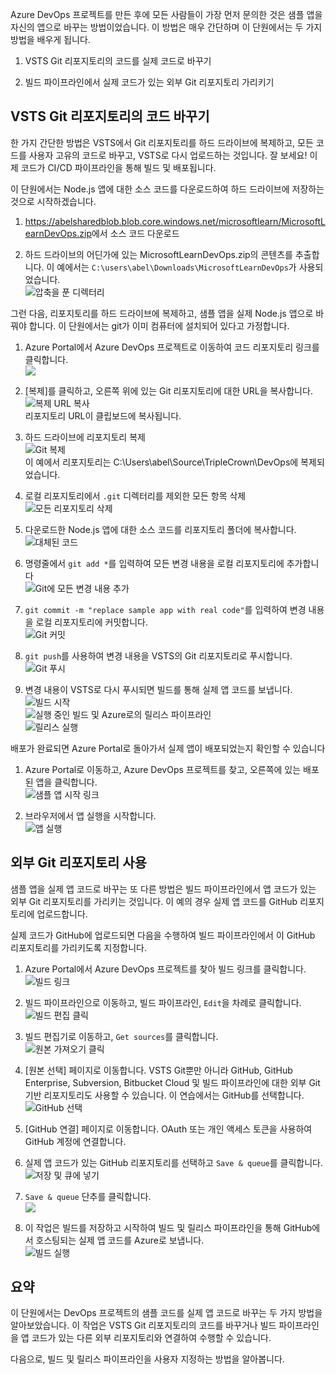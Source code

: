 Azure DevOps 프로젝트를 만든 후에 모든 사람들이 가장 먼저 문의한 것은 샘플 앱을 자신의 앱으로 바꾸는 방법이었습니다. 이 방법은 매우 간단하며 이 단원에서는 두 가지 방법을 배우게 됩니다.

1. VSTS Git 리포지토리의 코드를 실제 코드로 바꾸기

2. 빌드 파이프라인에서 실제 코드가 있는 외부 Git 리포지토리 가리키기

## <a name="replacing-code-in-vsts-git-repository"></a>VSTS Git 리포지토리의 코드 바꾸기

한 가지 간단한 방법은 VSTS에서 Git 리포지토리를 하드 드라이브에 복제하고, 모든 코드를 사용자 고유의 코드로 바꾸고, VSTS로 다시 업로드하는 것입니다. 잘 보세요! 이제 코드가 CI/CD 파이프라인을 통해 빌드 및 배포됩니다.

이 단원에서는 Node.js 앱에 대한 소스 코드를 다운로드하여 하드 드라이브에 저장하는 것으로 시작하겠습니다.

1. <https://abelsharedblob.blob.core.windows.net/microsoftlearn/MicrosoftLearnDevOps.zip>에서 소스 코드 다운로드

2. 하드 드라이브의 어딘가에 있는 MicrosoftLearnDevOps.zip의 콘텐츠를 추출합니다. 이 예에서는 `C:\users\abel\Downloads\MicrosoftLearnDevOps`가 사용되었습니다.  
![압축을 푼 디렉터리](/media-draft/2-unzippedfolder.png)

그런 다음, 리포지토리를 하드 드라이브에 복제하고, 샘플 앱을 실제 Node.js 앱으로 바꿔야 합니다. 이 단원에서는 git가 이미 컴퓨터에 설치되어 있다고 가정합니다.

1. Azure Portal에서 Azure DevOps 프로젝트로 이동하여 코드 리포지토리 링크를 클릭합니다.  
![](/media-draft/2-browsetorepolink.png)

2. [복제]를 클릭하고, 오른쪽 위에 있는 Git 리포지토리에 대한 URL을 복사합니다.  
![복제 URL 복사](/media-draft/2-copycloneurl.png)  
리포지토리 URL이 클립보드에 복사됩니다.

3. 하드 드라이브에 리포지토리 복제  
![Git 복제](/media-draft/2-gitclone.png)  
이 예에서 리포지토리는 C:\Users\abel\Source\TripleCrown\DevOps에 복제되었습니다.

4. 로컬 리포지토리에서 `.git` 디렉터리를 제외한 모든 항목 삭제  
![모든 리포지토리 삭제](/media-draft/2-deleterepoofeverything.png)

5. 다운로드한 Node.js 앱에 대한 소스 코드를 리포지토리 폴더에 복사합니다.  
![대체된 코드](/media-draft/2-replacedeverything.png)

6. 명령줄에서 `git add *`를 입력하여 모든 변경 내용을 로컬 리포지토리에 추가합니다  
![Git에 모든 변경 내용 추가](/media-draft/2-gitaddall.png)

7. `git commit -m "replace sample app with real code"`를 입력하여 변경 내용을 로컬 리포지토리에 커밋합니다.  
![Git 커밋](/media-draft/2-gitcommit.png)

8. `git push`를 사용하여 변경 내용을 VSTS의 Git 리포지토리로 푸시합니다.  
![Git 푸시](/media-draft/2-gitpush.png)

9. 변경 내용이 VSTS로 다시 푸시되면 빌드를 통해 실제 앱 코드를 보냅니다.  
![빌드 시작](/media-draft/2-buildkickedoff.png)  
![실행 중인 빌드](/media-draft/2-buildinaction.png) 및 Azure로의 릴리스 파이프라인  
 ![릴리스 실행](/media-draft/2-releaserunning.png)

 배포가 완료되면 Azure Portal로 돌아가서 실제 앱이 배포되었는지 확인할 수 있습니다

 1. Azure Portal로 이동하고, Azure DevOps 프로젝트를 찾고, 오른쪽에 있는 배포된 앱을 클릭합니다.  
 ![샘플 앱 시작 링크](/media-draft/2-launchapp.png)

 2. 브라우저에서 앱 실행을 시작합니다.  
 ![앱 실행](/media-draft/2-apprunning.png)

## <a name="using-external-git-repo"></a>외부 Git 리포지토리 사용

샘플 앱을 실제 앱 코드로 바꾸는 또 다른 방법은 빌드 파이프라인에서 앱 코드가 있는 외부 Git 리포지토리를 가리키는 것입니다. 이 예의 경우 실제 앱 코드를 GitHub 리포지토리에 업로드합니다.

실제 코드가 GitHub에 업로드되면 다음을 수행하여 빌드 파이프라인에서 이 GitHub 리포지토리를 가리키도록 지정합니다.

1. Azure Portal에서 Azure DevOps 프로젝트를 찾아 빌드 링크를 클릭합니다.  
![빌드 링크](/media-draft/2-buildlink.png)

2. 빌드 파이프라인으로 이동하고, 빌드 파이프라인, `Edit`을 차례로 클릭합니다.  
![빌드 편집 클릭](/media-draft/2-clickeditbuildlink.png)

3. 빌드 편집기로 이동하고, `Get sources`를 클릭합니다.  
![원본 가져오기 클릭](/media-draft/2-clickgetsource.png)

4. [원본 선택] 페이지로 이동합니다. VSTS Git뿐만 아니라 GitHub, GitHub Enterprise, Subversion, Bitbucket Cloud 및 빌드 파이프라인에 대한 외부 Git 기반 리포지토리도 사용할 수 있습니다. 이 연습에서는 GitHub를 선택합니다.  
![GitHub 선택](/media-draft/2-selectgithub.png)

5. [GitHub 연결] 페이지로 이동합니다. OAuth 또는 개인 액세스 토큰을 사용하여 GitHub 계정에 연결합니다.

6. 실제 앱 코드가 있는 GitHub 리포지토리를 선택하고 `Save & queue`를 클릭합니다.  
![저장 및 큐에 넣기](/media-draft/2-saveandqueue.png)

7. `Save & queue` 단추를 클릭합니다.  
![](/media-draft/2-saveandqueuedialog.png)

8. 이 작업은 빌드를 저장하고 시작하여 빌드 및 릴리스 파이프라인을 통해 GitHub에서 호스팅되는 실제 앱 코드를 Azure로 보냅니다.  
![빌드 실행](/media-draft/2-buildrunning.png)

## <a name="summary"></a>요약

이 단원에서는 DevOps 프로젝트의 샘플 코드를 실제 앱 코드로 바꾸는 두 가지 방법을 알아보았습니다. 이 작업은 VSTS Git 리포지토리의 코드를 바꾸거나 빌드 파이프라인을 앱 코드가 있는 다른 외부 리포지토리와 연결하여 수행할 수 있습니다.

다음으로, 빌드 및 릴리스 파이프라인을 사용자 지정하는 방법을 알아봅니다.